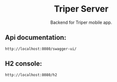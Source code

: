 
<div align=center>
  <h1>Triper Server</h1>
  <p>Backend for Triper mobile app.</p>
</div>

## Api documentation:

    http://localhost:8080/swagger-ui/

## H2 console:

    http://localhost:8080/h2

